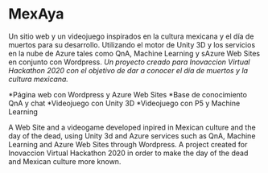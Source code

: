 # MexAya
Un sitio web y un videojuego inspirados en la cultura mexicana y el día de muertos para su desarrollo. Utilizando el motor de Unity 3D y los servicios en la nube de Azure tales como QnA, Machine Learning y sAzure Web Sites en conjunto con Wordpress. 
*Un proyecto creado para Inovaccion Virtual Hackathon 2020 con el objetivo de dar a conocer el día de muertos y la cultura mexicana.*

*Página web con Wordpress y Azure Web Sites
*Base de conocimiento QnA y chat
*Videojuego con Unity 3D
*Videojuego con P5 y Machine Learning

A Web Site and a videogame developed inpired in Mexican culture and the day of the dead, using Unity 3d and Azure services such as QnA, Machine Learning and Azure Web Sites through Wordpress. A project created for Inovaccion Virtual Hackathon 2020 in order to make the day of the dead and Mexican culture more known.  

